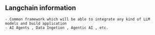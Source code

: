 ## Langchain information 
    - Common framework which will be able to integrate any kind of LLM models and build application
    - AI Agents , Data Ingetion , Agentic AI , etc.